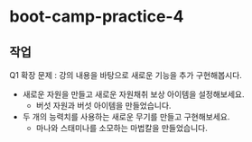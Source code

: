 # boot-camp-practice-4

## 작업
Q1 확장 문제 : 강의 내용을 바탕으로 새로운 기능을 추가 구현해봅시다.
- 새로운 자원을 만들고 새로운 자원채취 보상 아이템을 설정해보세요.
    * 버섯 자원과 버섯 아이템을 만들었습니다.
- 두 개의 능력치를 사용하는 새로운 무기를 만들고 구현해보세요.
    * 마나와 스태미나를 소모하는 마법칼을 만들었습니다.

